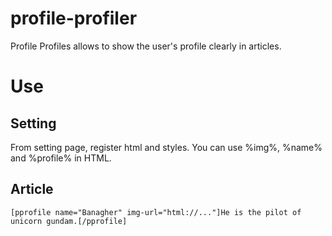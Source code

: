 # profile-profiler
Profile Profiles allows to show the user's profile clearly in articles.

# Use
## Setting
From setting page, register html and styles. You can use %img%, %name% and %profile% in HTML.

## Article
```
[pprofile name="Banagher" img-url="html://..."]He is the pilot of unicorn gundam.[/pprofile]
```
